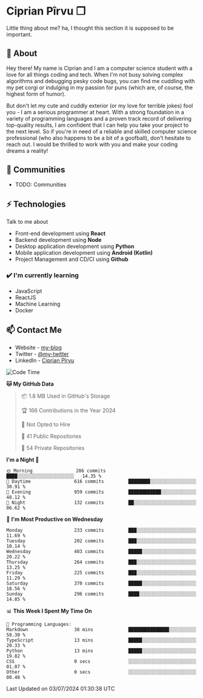# Ciprian Pîrvu ❐

Little thing about me? ha, I thought this section it is supposed to be important.

## 🧐 About

Hey there! My name is Ciprian and I am a computer science student with a love for all things coding and tech. When I'm not busy solving complex algorithms and debugging pesky code bugs, you can find me cuddling with my pet corgi or indulging in my passion for puns (which are, of course, the highest form of humor).

But don't let my cute and cuddly exterior (or my love for terrible jokes) fool you - I am a serious programmer at heart. With a strong foundation in a variety of programming languages and a proven track record of delivering top-quality results, I am confident that I can help you take your project to the next level. So if you're in need of a reliable and skilled computer science professional (who also happens to be a bit of a goofball), don't hesitate to reach out. I would be thrilled to work with you and make your coding dreams a reality!

## 👯 Communities

-   TODO: Communities

## ⚡ Technologies

Talk to me about

-   Front-end development using **React**
-   Backend development using **Node**
-   Desktop application development using **Python**
-   Mobile application development using **Android (Kotlin)**
-   Project Management and CD/CI using **Github**

### ✔️ I'm currently learning

-   JavaScript
-   ReactJS
-   Machine Learning
-   Docker

## 📫 Contact Me

-   Website - [my-blog]()
-   Twitter - [@my-twitter]()
-   LinkedIn - [Ciprian Pîrvu](https://www.linkedin.com/in/p%C3%AErvu-ciprian-cristian-4415991b1/)

<!--START_SECTION:waka-->
![Code Time](http://img.shields.io/badge/Code%20Time-2%2C107%20hrs%2051%20mins-blue)

**🐱 My GitHub Data** 

> 📦 1.8 MB Used in GitHub's Storage 
 > 
> 🏆 166 Contributions in the Year 2024
 > 
> 🚫 Not Opted to Hire
 > 
> 📜 41 Public Repositories 
 > 
> 🔑 54 Private Repositories 
 > 
**I'm a Night 🦉** 

```text
🌞 Morning                286 commits         ████░░░░░░░░░░░░░░░░░░░░░   14.35 % 
🌆 Daytime                616 commits         ████████░░░░░░░░░░░░░░░░░   30.91 % 
🌃 Evening                959 commits         ████████████░░░░░░░░░░░░░   48.12 % 
🌙 Night                  132 commits         ██░░░░░░░░░░░░░░░░░░░░░░░   06.62 % 
```
📅 **I'm Most Productive on Wednesday** 

```text
Monday                   233 commits         ███░░░░░░░░░░░░░░░░░░░░░░   11.69 % 
Tuesday                  202 commits         ███░░░░░░░░░░░░░░░░░░░░░░   10.14 % 
Wednesday                403 commits         █████░░░░░░░░░░░░░░░░░░░░   20.22 % 
Thursday                 264 commits         ███░░░░░░░░░░░░░░░░░░░░░░   13.25 % 
Friday                   225 commits         ███░░░░░░░░░░░░░░░░░░░░░░   11.29 % 
Saturday                 370 commits         █████░░░░░░░░░░░░░░░░░░░░   18.56 % 
Sunday                   296 commits         ████░░░░░░░░░░░░░░░░░░░░░   14.85 % 
```


📊 **This Week I Spent My Time On** 

```text
💬 Programming Languages: 
Markdown                 38 mins             ███████████████░░░░░░░░░░   58.30 % 
TypeScript               13 mins             █████░░░░░░░░░░░░░░░░░░░░   20.33 % 
Python                   13 mins             █████░░░░░░░░░░░░░░░░░░░░   19.82 % 
CSS                      0 secs              ░░░░░░░░░░░░░░░░░░░░░░░░░   01.07 % 
Other                    0 secs              ░░░░░░░░░░░░░░░░░░░░░░░░░   00.48 % 
```


 Last Updated on 03/07/2024 01:30:38 UTC
<!--END_SECTION:waka-->
